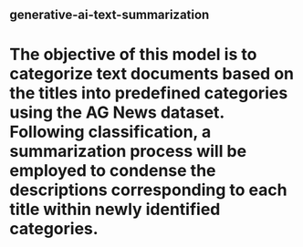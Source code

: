## generative-ai-text-summarization

# The objective of this model is to categorize text documents based on the titles into predefined categories using the AG News dataset. Following classification, a summarization process will be employed to condense the descriptions corresponding to each title within newly identified categories. 
